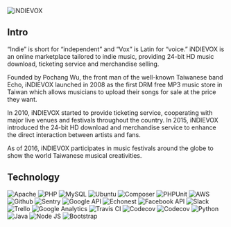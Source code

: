 ![iNDIEVOX](https://raw.githubusercontent.com/indievox-inc/iNDIEVOX-Web-Profile/master/image/logo.png)

## Intro

“Indie” is short for “independent” and “Vox” is Latin for “voice.” iNDIEVOX is an online marketplace tailored to indie music, providing 24-bit HD music download, ticketing service and merchandise selling.

Founded by Pochang Wu, the front man of the well-known Taiwanese band Echo, iNDIEVOX launched in 2008 as the first DRM free MP3 music store in Taiwan which allows musicians to upload their songs for sale at the price they want.

In 2010, iNDIEVOX started to provide ticketing service, cooperating with major live venues and festivals throughout the country. In 2015, iNDIEVOX introduced the 24-bit HD download and merchandise service to enhance the direct interaction between artists and fans.

As of 2016, iNDIEVOX participates in music festivals around the globe to show the world Taiwanese musical creativities.

## Technology

![Apache](https://raw.githubusercontent.com/indievox-inc/iNDIEVOX-Web-Profile/master/image/apache-logo.jpg)
![PHP](https://raw.githubusercontent.com/indievox-inc/iNDIEVOX-Web-Profile/master/image/php-logo.png)
![MySQL](https://raw.githubusercontent.com/indievox-inc/iNDIEVOX-Web-Profile/master/image/mysql-logo.png)
![Ubuntu](https://raw.githubusercontent.com/indievox-inc/iNDIEVOX-Web-Profile/master/image/ubuntu-logo.png?1)
![Composer](https://raw.githubusercontent.com/indievox-inc/iNDIEVOX-Web-Profile/master/image/composer-logo.jpg?1)
![PHPUnit](https://raw.githubusercontent.com/indievox-inc/iNDIEVOX-Web-Profile/master/image/phpunit-logo.jpg)
![AWS](https://raw.githubusercontent.com/indievox-inc/iNDIEVOX-Web-Profile/master/image/aws-logo.png)
![Github](https://raw.githubusercontent.com/indievox-inc/iNDIEVOX-Web-Profile/master/image/github-logo.jpg)
![Sentry](https://raw.githubusercontent.com/indievox-inc/iNDIEVOX-Web-Profile/master/image/sentry-logo.png)
![Google API](https://raw.githubusercontent.com/indievox-inc/iNDIEVOX-Web-Profile/master/image/google-api-logo.png)
![Echonest](https://raw.githubusercontent.com/indievox-inc/iNDIEVOX-Web-Profile/master/image/echonest-logo.png?2)
![Facebook API](https://raw.githubusercontent.com/indievox-inc/iNDIEVOX-Web-Profile/master/image/facebook-developers-logo.png?1)
![Slack](https://raw.githubusercontent.com/indievox-inc/iNDIEVOX-Web-Profile/master/image/slack-logo.jpg)
![Trello](https://raw.githubusercontent.com/indievox-inc/iNDIEVOX-Web-Profile/master/image/trello-logo.png)
![Google Analytics](https://raw.githubusercontent.com/indievox-inc/iNDIEVOX-Web-Profile/master/image/google-analytics-logo.png)
![Travis CI](https://raw.githubusercontent.com/indievox-inc/iNDIEVOX-Web-Profile/master/image/travis-logo.png?2)
![Codecov](https://raw.githubusercontent.com/indievox-inc/iNDIEVOX-Web-Profile/master/image/codecov-logo.png?1)
![Codecov](https://raw.githubusercontent.com/indievox-inc/iNDIEVOX-Web-Profile/master/image/codacy-logo.png)
![Python](https://raw.githubusercontent.com/indievox-inc/iNDIEVOX-Web-Profile/master/image/python-logo.png)
![Java](https://raw.githubusercontent.com/indievox-inc/iNDIEVOX-Web-Profile/master/image/Java-logo.png)
![Node JS](https://raw.githubusercontent.com/indievox-inc/iNDIEVOX-Web-Profile/master/image/nodejs-logo.png)
![Bootstrap](https://raw.githubusercontent.com/indievox-inc/iNDIEVOX-Web-Profile/master/image/bootstrap-logo.png)